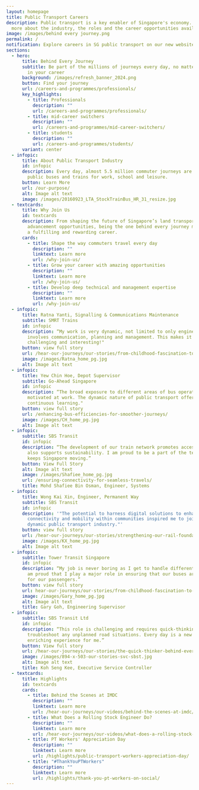 ```yaml
---
layout: homepage
title: Public Transport Careers
description: Public transport is a key enabler of Singapore's economy. Learn
  more about the industry, the roles and the career opportunities available.
image: /images/behind every journey.png
permalink: /
notification: Explore careers in SG public transport on our new website!
sections:
  - hero:
      title: Behind Every Journey
      subtitle: Be part of the millions of journeys every day, no matter where you are
        in your career
      background: /images/refresh_banner_2024.png
      button: Find your journey
      url: /careers-and-programmes/professionals/
      key_highlights:
        - title: Professionals
          description: ""
          url: /careers-and-programmes/professionals/
        - title: mid-career switchers
          description: ""
          url: /careers-and-programmes/mid-career-switchers/
        - title: students
          description: ""
          url: /careers-and-programmes/students/
      variant: center
  - infopic:
      title: About Public Transport Industry
      id: infopic
      description: Every day, almost 5.5 million commuter journeys are taken on our
        public buses and trains for work, school and leisure.
      button: Learn More
      url: /our-purpose/
      alt: Image alt text
      image: /images/20160923_LTA_StockTrainBus_HR_31_resize.jpg
  - textcards:
      title: Why Join Us
      id: textcards
      description: From shaping the future of Singapore’s land transport to
        advancement opportunities, being the one behind every journey makes for
        a fulfilling and rewarding career.
      cards:
        - title: Shape the way commuters travel every day
          description: ""
          linktext: Learn more
          url: /why-join-us/
        - title: Grow your career with amazing opportunities
          description: ""
          linktext: Learn more
          url: /why-join-us/
        - title: Develop deep technical and management expertise
          description: ""
          linktext: Learn more
          url: /why-join-us/
  - infopic:
      title: Ratna Yanti, Signalling & Communications Maintenance
      subtitle: SMRT Trains
      id: infopic
      description: “My work is very dynamic, not limited to only engineering, but also
        involves communication, planning and management. This makes it
        challenging and interesting!"
      button: view full story
      url: /hear-our-journeys/our-stories/from-childhood-fascination-to-everyday-discovery/
      image: /images/Ratna_home_pg.jpg
      alt: Image alt text
  - infopic:
      title: Yew Chin Hoe, Depot Supervisor
      subtitle: Go-Ahead Singapore
      id: infopic
      description: “The broad exposure to different areas of bus operations keeps me
        motivated at work. The dynamic nature of public transport offers
        continuous learning."
      button: view full story
      url: /enhancing-bus-efficiencies-for-smoother-journeys/
      image: /images/CH_home_pg.jpg
      alt: Image alt text
  - infopic:
      subtitle: SBS Transit
      id: infopic
      description: “The development of our train network promotes accessibility and
        also supports sustainability. I am proud to be a part of the team that
        keeps Singapore moving.”
      button: View Full Story
      alt: Image alt text
      image: /images/Shafiee_home_pg.jpg
      url: /ensuring-connectivity-for-seamless-travels/
      title: Mohd Shafiee Bin Osman, Engineer, Systems
  - infopic:
      title: Wong Kai Xin, Engineer, Permanent Way
      subtitle: SBS Transit
      id: infopic
      description: '"The potential to harness digital solutions to enhance
        connectivity and mobility within communities inspired me to join this
        dynamic public transport industry."'
      button: view full story
      url: /hear-our-journeys/our-stories/strengthening-our-rail-foundations/
      image: /images/KX_home_pg.jpg
      alt: Image alt text
  - infopic:
      subtitle: Tower Transit Singapore
      id: infopic
      description: “My job is never boring as I get to handle different tasks daily. I
        am proud that I play a major role in ensuring that our buses are safe
        for our passengers.”
      button: view full story
      url: hear-our-journeys/our-stories/from-childhood-fascination-to-everyday-discovery/
      image: /images/Gary_home_pg.jpg
      alt: Image alt text
      title: Gary Goh, Engineering Supervisor
  - infopic:
      subtitle: SBS Transit Ltd
      id: infopic
      description: “This role is challenging and requires quick-thinking skills to
        troubleshoot any unplanned road situations. Every day is a new and
        enriching experience for me.”
      button: View full story
      url: /hear-our-journeys/our-stories/the-quick-thinker-behind-every-journey/
      image: /images/894-x-503-our-stories-svc-sbst.jpg
      alt: Image alt text
      title: Koh Seng Kee, Executive Service Controller
  - textcards:
      title: Highlights
      id: textcards
      cards:
        - title: Behind the Scenes at IMDC
          description: ""
          linktext: Learn more
          url: /hear-our-journeys/our-videos/behind-the-scenes-at-imdc/
        - title: What Does a Rolling Stock Engineer Do?
          description: ""
          linktext: Learn more
          url: /hear-our-journeys/our-videos/what-does-a-rolling-stock-engineer-do/
        - title: PT Workers' Appreciation Day
          description: ""
          linktext: Learn more
          url: /highlights/public-transport-workers-appreciation-day/
        - title: "#ThankYouPTWorkers"
          description: ""
          linktext: Learn more
          url: /highlights/thank-you-pt-workers-on-social/
---
```


